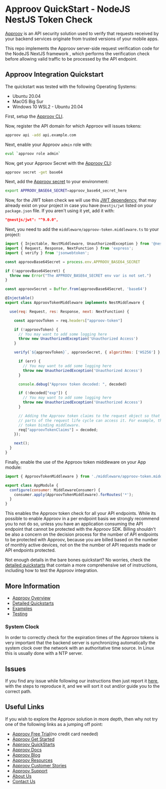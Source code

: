 # Approov QuickStart - NodeJS NestJS Token Check

[Approov](https://approov.io) is an API security solution used to verify that requests received by your backend services originate from trusted versions of your mobile apps.

This repo implements the Approov server-side request verification code for the NodeJS NextJS framework , which performs the verification check before allowing valid traffic to be processed by the API endpoint.


## Approov Integration Quickstart

The quickstart was tested with the following Operating Systems:

* Ubuntu 20.04
* MacOS Big Sur
* Windows 10 WSL2 - Ubuntu 20.04

First, setup the [Approov CLI](https://approov.io/docs/latest/approov-installation/index.html#initializing-the-approov-cli).

Now, register the API domain for which Approov will issues tokens:

```bash
approov api -add api.example.com
```

Next, enable your Approov `admin` role with:

```bash
eval `approov role admin`
````

Now, get your Approov Secret with the [Approov CLI](https://approov.io/docs/latest/approov-installation/index.html#initializing-the-approov-cli):

```bash
approov secret -get base64
```

Next, add the [Approov secret](https://approov.io/docs/latest/approov-usage-documentation/#account-secret-key-export) to your environment:

```bash
export APPROOV_BASE64_SECRET=approov_base64_secret_here
```

Now, for the JWT token check we will use this [JWT dependency](https://github.com/auth0/node-jsonwebtoken#readme), that may already exist on your project in case you have `@nestjs/jwt` listed on your `package.json` file. If you aren't using it yet, add it with:

```json
"@nestjs/jwt": "^9.0.0",
```

Next, you need to add the `middleware/approov-token.middleware.ts` to your project:

```javascript
import { Injectable, NestMiddleware, UnauthorizedException } from '@nestjs/common';
import { Request, Response, NextFunction } from 'express';
import { verify } from 'jsonwebtoken';

const approovBase64Secret = process.env.APPROOV_BASE64_SECRET

if (!approovBase64Secret) {
  throw new Error("The APPROOV_BASE64_SECRET env var is not set.")
}

const approovSecret = Buffer.from(approovBase64Secret, 'base64')

@Injectable()
export class ApproovTokenMiddleware implements NestMiddleware {

  use(req: Request, res: Response, next: NextFunction) {

    const approovToken = req.headers["approov-token"]

    if (!approovToken) {
      // You may want to add some logging here
      throw new UnauthorizedException('Unauthorized Access')
    }

    verify(`${approovToken}`, approovSecret, { algorithms: ['HS256'] }, function(err, decoded) {

      if (err) {
        // You may want to add some logging here
        throw new UnauthorizedException('Unauthorized Access')
      }

      console.debug("Approov token decoded: ", decoded)

      if (!decoded["exp"]) {
        // You may want to add some logging here
        throw new UnauthorizedException('Unauthorized Access')
      }

      // Adding the Approov token claims to the request object so that other
      // parts of the request life cycle can access it. For example, the Approov
      // token binding middleware.
      req["approovTokenClaims"] = decoded;
    });

    next();
  }
}
```

Finally, enable the use of the Approov token middleware on your App module:

```javascript
import { ApproovTokenMiddleware } from './middleware/approov-token.middleware';

export class AppModule {
  configure(consumer: MiddlewareConsumer) {
    consumer.apply(ApproovTokenMiddleware).forRoutes('*');
  }
}
```

This enables the Approov token check for all your API endpoints. While its possible to enable Approov in a per endpoint basis we strongly recommend you to not do so, unless you have an application consuming the API endpoint that cannot be protected with the Approov SDK. Billing shouldn't be also a concern on the decision process for the number of API endpoints to be protected with Approov, because you are billed based on the number of monthly active devices, not on the the number of API requests made or API endpoints protected.

Not enough details in the bare bones quickstart? No worries, check the [detailed quickstarts](QUICKSTARTS.md) that contain a more comprehensive set of instructions, including how to test the Approov integration.


## More Information

* [Approov Overview](OVERVIEW.md)
* [Detailed Quickstarts](QUICKSTARTS.md)
* [Examples](EXAMPLES.md)
* [Testing](TESTING.md)

### System Clock

In order to correctly check for the expiration times of the Approov tokens is very important that the backend server is synchronizing automatically the system clock over the network with an authoritative time source. In Linux this is usually done with a NTP server.


## Issues

If you find any issue while following our instructions then just report it [here](https://github.com/approov/quickstart-nodejs-nestjs-token-check/issues), with the steps to reproduce it, and we will sort it out and/or guide you to the correct path.


## Useful Links

If you wish to explore the Approov solution in more depth, then why not try one of the following links as a jumping off point:

* [Approov Free Trial](https://approov.io/signup)(no credit card needed)
* [Approov Get Started](https://approov.io/product/demo)
* [Approov QuickStarts](https://approov.io/docs/latest/approov-integration-examples/)
* [Approov Docs](https://approov.io/docs)
* [Approov Blog](https://approov.io/blog/)
* [Approov Resources](https://approov.io/resource/)
* [Approov Customer Stories](https://approov.io/customer)
* [Approov Support](https://approov.io/contact)
* [About Us](https://approov.io/company)
* [Contact Us](https://approov.io/contact)
